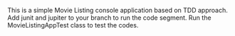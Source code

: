 This is a simple Movie Listing console application based on TDD approach.
Add junit and jupiter to your branch to run the code segment.
Run the MovieListingAppTest class to test the codes.
